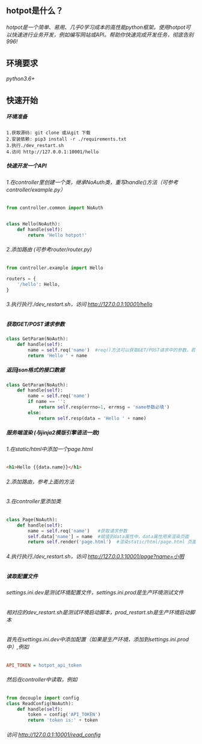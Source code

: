 ## hotpot是什么？

###### hotpot是一个简单、易用、几乎0学习成本的高性能python框架。使用hotpot可以快速进行业务开发，例如编写网站或API。帮助你快速完成开发任务，彻底告别996!


## 环境要求
###### python3.6+

## 快速开始

##### 环境准备
```shell script
1.获取源码: git clone 或从git 下载
2.安装依赖: pip3 install -r ./requirements.txt
3.执行./dev_restart.sh
4.访问 http://127.0.0.1:10001/hello 
```
 

##### 快速开发一个API
###### 1.在controller里创建一个类，继承NoAuth类，重写handle()方法（可参考controller/example.py）
```python
from controller.common import NoAuth


class Hello(NoAuth):
    def handle(self):
        return 'Hello hotpot!'
```

###### 2.添加路由 (可参考router/router.py)
```python
from controller.example import Hello

routers = {
    '/hello': Hello,
}
```
###### 3.执行执行./dev_restart.sh，访问 http://127.0.0.1:10001/hello

##### 获取GET/POST请求参数
```python
class GetParam(NoAuth):
    def handle(self):
        name = self.req('name')  #req()方法可以获取GET/POST请求中的参数，若参数不存在返回空字符串
        return 'Hello ' + name
```

##### 返回json格式的接口数据
```python
class GetParam(NoAuth):
    def handle(self):
        name = self.req('name')
        if name == '':
            return self.resp(errno=1, errmsg = 'name参数必填')
        else:
            return self.resp(data = 'Hello ' + name)
```
##### 服务端渲染 (与jinja2模版引擎语法一致)
###### 1.在static/html中添加一个page.html
```html
<h1>Hello {{data.name}}</h1>
```
###### 2.添加路由，参考上面的方法
###### 3.在controller里添加类
```python
class Page(NoAuth):
    def handle(self):
        name = self.req('name')   #获取请求参数
        self.data['name'] = name  #赋值到data属性中，data属性用来渲染页面
        return self.render('page.html')  #渲染static/html/page.html 页面
```
###### 4.执行执行./dev_restart.sh，访问 http://127.0.0.1:10001/page?name=小明

##### 读取配置文件
###### settings.ini.dev是测试环境配置文件，settings.ini.prod是生产环境测试文件
###### 相对应的dev_restart.sh是测试环境启动脚本，prod_restart.sh是生产环境启动脚本
###### 首先在settings.ini.dev中添加配置（如果是生产环境，添加到settings.ini.prod中）,例如
```ini
API_TOKEN = hotpot_api_token
```
###### 然后在controller中读取，例如
```python
from decouple import config
class ReadConfig(NoAuth):
    def handle(self):
        token = config('API_TOKEN')
        return 'token is:' + token
```
###### 访问 http://127.0.0.1:10001/read_config